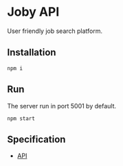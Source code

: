 # Joby API

User friendly job search platform.


## Installation

```
npm i
```

## Run

The server run in port 5001 by default.

```
npm start
```

## Specification

- [API](./doc/api.md)
